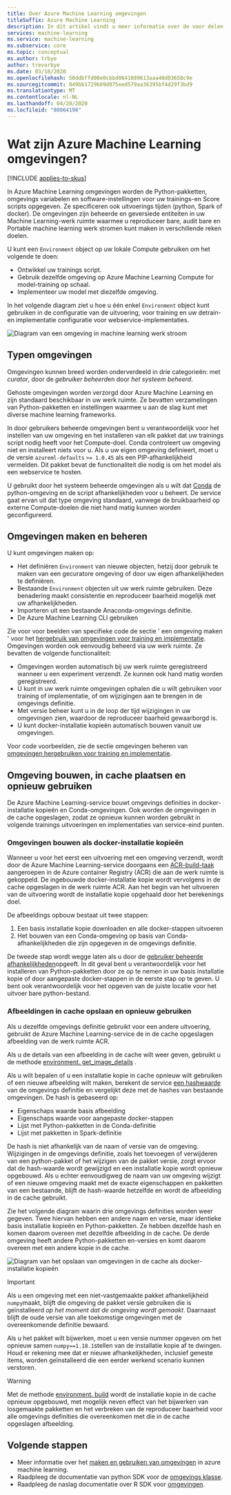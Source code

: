 ```yaml
---
title: Over Azure Machine Learning omgevingen
titleSuffix: Azure Machine Learning
description: In dit artikel vindt u meer informatie over de voor delen van machine learning omgevingen, waarmee u reproduceer bare, audit bare en Portable machine learning afhankelijkheids definities kunt gebruiken in verschillende reken doelen.
services: machine-learning
ms.service: machine-learning
ms.subservice: core
ms.topic: conceptual
ms.author: trbye
author: trevorbye
ms.date: 03/18/2020
ms.openlocfilehash: 50ddbffd00e0cbbd0641089613aaa40d03658c9e
ms.sourcegitcommit: 849bb1729b89d075eed579aa36395bf4d29f3bd9
ms.translationtype: MT
ms.contentlocale: nl-NL
ms.lasthandoff: 04/28/2020
ms.locfileid: "80064198"
---
```

# <a name="what-are-azure-machine-learning-environments"></a>Wat zijn Azure Machine Learning omgevingen?
[!INCLUDE [applies-to-skus](../../includes/aml-applies-to-basic-enterprise-sku.md)]

In Azure Machine Learning omgevingen worden de Python-pakketten, omgevings variabelen en software-instellingen voor uw trainings-en Score scripts opgegeven. Ze specificeren ook uitvoerings tijden (python, Spark of docker). De omgevingen zijn beheerde en geversiede entiteiten in uw Machine Learning-werk ruimte waarmee u reproduceer bare, audit bare en Portable machine learning werk stromen kunt maken in verschillende reken doelen.

U kunt een `Environment` object op uw lokale Compute gebruiken om het volgende te doen:
* Ontwikkel uw trainings script.
* Gebruik dezelfde omgeving op Azure Machine Learning Compute for model-training op schaal.
* Implementeer uw model met diezelfde omgeving.

In het volgende diagram ziet u hoe u één enkel `Environment` object kunt gebruiken in de configuratie van de uitvoering, voor training en uw detrain-en implementatie configuratie voor webservice-implementaties.

![Diagram van een omgeving in machine learning werk stroom](./media/concept-environments/ml-environment.png)

## <a name="types-of-environments"></a>Typen omgevingen

Omgevingen kunnen breed worden onderverdeeld in drie categorieën: met *curator*, door de *gebruiker beheerd*en door *het systeem beheerd*.

Gehoste omgevingen worden verzorgd door Azure Machine Learning en zijn standaard beschikbaar in uw werk ruimte. Ze bevatten verzamelingen van Python-pakketten en instellingen waarmee u aan de slag kunt met diverse machine learning frameworks. 

In door gebruikers beheerde omgevingen bent u verantwoordelijk voor het instellen van uw omgeving en het installeren van elk pakket dat uw trainings script nodig heeft voor het Compute-doel. Conda controleert uw omgeving niet en installeert niets voor u. Als u uw eigen omgeving definieert, moet u de versie `azureml-defaults` `>= 1.0.45` als een PIP-afhankelijkheid vermelden. Dit pakket bevat de functionaliteit die nodig is om het model als een webservice te hosten.

U gebruikt door het systeem beheerde omgevingen als u wilt dat [Conda](https://conda.io/docs/) de python-omgeving en de script afhankelijkheden voor u beheert. De service gaat ervan uit dat type omgeving standaard, vanwege de bruikbaarheid op externe Compute-doelen die niet hand matig kunnen worden geconfigureerd.

## <a name="create-and-manage-environments"></a>Omgevingen maken en beheren

U kunt omgevingen maken op:

* Het definiëren `Environment` van nieuwe objecten, hetzij door gebruik te maken van een gecuratore omgeving of door uw eigen afhankelijkheden te definiëren.
* Bestaande `Environment` objecten uit uw werk ruimte gebruiken. Deze benadering maakt consistentie en reproduceer baarheid mogelijk met uw afhankelijkheden.
* Importeren uit een bestaande Anaconda-omgevings definitie.
* De Azure Machine Learning CLI gebruiken

Zie voor voor beelden van specifieke code de sectie ' een omgeving maken ' voor het [hergebruik van omgevingen voor training en implementatie](how-to-use-environments.md#create-an-environment). Omgevingen worden ook eenvoudig beheerd via uw werk ruimte. Ze bevatten de volgende functionaliteit:

* Omgevingen worden automatisch bij uw werk ruimte geregistreerd wanneer u een experiment verzendt. Ze kunnen ook hand matig worden geregistreerd.
* U kunt in uw werk ruimte omgevingen ophalen die u wilt gebruiken voor training of implementatie, of om wijzigingen aan te brengen in de omgevings definitie.
* Met versie beheer kunt u in de loop der tijd wijzigingen in uw omgevingen zien, waardoor de reproduceer baarheid gewaarborgd is.
* U kunt docker-installatie kopieën automatisch bouwen vanuit uw omgevingen.

Voor code voorbeelden, zie de sectie omgevingen beheren van [omgevingen hergebruiken voor training en implementatie](how-to-use-environments.md#manage-environments).

## <a name="environment-building-caching-and-reuse"></a>Omgeving bouwen, in cache plaatsen en opnieuw gebruiken

De Azure Machine Learning-service bouwt omgevings definities in docker-installatie kopieën en Conda-omgevingen. Ook worden de omgevingen in de cache opgeslagen, zodat ze opnieuw kunnen worden gebruikt in volgende trainings uitvoeringen en implementaties van service-eind punten.

### <a name="building-environments-as-docker-images"></a>Omgevingen bouwen als docker-installatie kopieën

Wanneer u voor het eerst een uitvoering met een omgeving verzendt, wordt door de Azure Machine Learning-service doorgaans een [ACR-build-taak](https://docs.microsoft.com/azure/container-registry/container-registry-tasks-overview) aangeroepen in de Azure container Registry (ACR) die aan de werk ruimte is gekoppeld. De ingebouwde docker-installatie kopie wordt vervolgens in de cache opgeslagen in de werk ruimte ACR. Aan het begin van het uitvoeren van de uitvoering wordt de installatie kopie opgehaald door het berekenings doel.

De afbeeldings opbouw bestaat uit twee stappen:

 1. Een basis installatie kopie downloaden en alle docker-stappen uitvoeren
 2. Het bouwen van een Conda-omgeving op basis van Conda-afhankelijkheden die zijn opgegeven in de omgevings definitie.

De tweede stap wordt wegge laten als u door de [gebruiker beheerde afhankelijkheden](https://docs.microsoft.com/python/api/azureml-core/azureml.core.environment.pythonsection?view=azure-ml-py)opgeeft. In dit geval bent u verantwoordelijk voor het installeren van Python-pakketten door ze op te nemen in uw basis installatie kopie of door aangepaste docker-stappen in de eerste stap op te geven. U bent ook verantwoordelijk voor het opgeven van de juiste locatie voor het uitvoer bare python-bestand.

### <a name="image-caching-and-reuse"></a>Afbeeldingen in cache opslaan en opnieuw gebruiken

Als u dezelfde omgevings definitie gebruikt voor een andere uitvoering, gebruikt de Azure Machine Learning-service de in de cache opgeslagen afbeelding van de werk ruimte ACR. 

Als u de details van een afbeelding in de cache wilt weer geven, gebruikt u de methode [environment. get_image_details](https://docs.microsoft.com/python/api/azureml-core/azureml.core.environment.environment?view=azure-ml-py#get-image-details-workspace-) .

Als u wilt bepalen of u een installatie kopie in cache opnieuw wilt gebruiken of een nieuwe afbeelding wilt maken, berekent de service [een hashwaarde](https://en.wikipedia.org/wiki/Hash_table) van de omgevings definitie en vergelijkt deze met de hashes van bestaande omgevingen. De hash is gebaseerd op:
 
 * Eigenschaps waarde basis afbeelding
 * Eigenschaps waarde voor aangepaste docker-stappen
 * Lijst met Python-pakketten in de Conda-definitie
 * Lijst met pakketten in Spark-definitie 

De hash is niet afhankelijk van de naam of versie van de omgeving. Wijzigingen in de omgevings definitie, zoals het toevoegen of verwijderen van een python-pakket of het wijzigen van de pakket versie, zorgt ervoor dat de hash-waarde wordt gewijzigd en een installatie kopie wordt opnieuw opgebouwd. Als u echter eenvoudigweg de naam van uw omgeving wijzigt of een nieuwe omgeving maakt met de exacte eigenschappen en pakketten van een bestaande, blijft de hash-waarde hetzelfde en wordt de afbeelding in de cache gebruikt.

Zie het volgende diagram waarin drie omgevings definities worden weer gegeven. Twee hiervan hebben een andere naam en versie, maar identieke basis installatie kopieën en Python-pakketten. Ze hebben dezelfde hash en komen daarom overeen met dezelfde afbeelding in de cache. De derde omgeving heeft andere Python-pakketten en-versies en komt daarom overeen met een andere kopie in de cache.

![Diagram van het opslaan van omgevingen in de cache als docker-installatie kopieën](./media/concept-environments/environment-caching.png)

>[!IMPORTANT]
> Als u een omgeving met een niet-vastgemaakte pakket afhankelijkheid ```numpy```maakt, blijft die omgeving de pakket versie gebruiken die is geïnstalleerd _op het moment dat de omgeving wordt gemaakt_. Daarnaast blijft de oude versie van alle toekomstige omgevingen met de overeenkomende definitie bewaard. 

Als u het pakket wilt bijwerken, moet u een versie nummer opgeven om het opnieuw samen ```numpy==1.18.1```stellen van de installatie kopie af te dwingen. Houd er rekening mee dat er nieuwe afhankelijkheden, inclusief geneste items, worden geïnstalleerd die een eerder werkend scenario kunnen verstoren.

> [!WARNING]
>  Met de methode [environment. build](https://docs.microsoft.com/python/api/azureml-core/azureml.core.environment.environment?view=azure-ml-py#build-workspace--image-build-compute-none-) wordt de installatie kopie in de cache opnieuw opgebouwd, met mogelijk neven effect van het bijwerken van losgemaakte pakketten en het verbreken van de reproduceer baarheid voor alle omgevings definities die overeenkomen met die in de cache opgeslagen afbeelding.

## <a name="next-steps"></a>Volgende stappen

* Meer informatie over het [maken en gebruiken van omgevingen](how-to-use-environments.md) in azure machine learning.
* Raadpleeg de documentatie van python SDK voor de [omgevings klasse](https://docs.microsoft.com/python/api/azureml-core/azureml.core.environment(class)?view=azure-ml-py).
* Raadpleeg de naslag documentatie over R SDK voor [omgevingen](https://azure.github.io/azureml-sdk-for-r/reference/index.html#section-environments).
